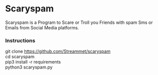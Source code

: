 <H1>Scaryspam</H1>
Scaryspam is a Program to Scare or Troll you Friends with spam Sms or Emails from Social Media platforms.

<H3>Instructions</H3>

git clone https://github.com/Streammet/scaryspam
</br>cd scaryspam
</br>pip3 install -r requirements
</br>python3 scaryspam.py

